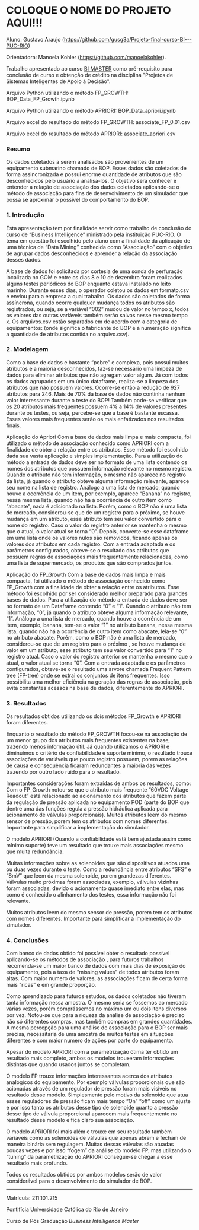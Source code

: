 # COLOQUE O NOME DO PROJETO AQUI!!!

Aluno: Gustavo Araujo (https://github.com/gusg3a/Projeto-final-curso-BI---PUC-RIO)

Orientadora: Manoela Kohler (https://github.com/manoelakohler).

Trabalho apresentado ao curso [BI MASTER](https://ica.puc-rio.ai/bi-master) como pré-requisito para conclusão de curso e obtenção de crédito na disciplina "Projetos de Sistemas Inteligentes de Apoio à Decisão".

Arquivo Python utilizando o método FP_GROWTH:
BOP_Data_FP_Growth.ipynb

Arquivo Python utilizando o método APRIORI:
BOP_Data_apriori.ipynb

Arquivo excel do resultado do método FP_GROWTH:
associate_FP_0.01.csv

Arquivo excel do resultado do método APRIORI:
associate_apriori.csv

### Resumo

Os dados coletados a serem analisados são provenientes de um equipamento submarino chamado de BOP. 
Esses dados são coletados de forma assincronizada e possui enorme quantidade de atributos que são desconhecidos pelo usuário a analisa-los. O objetivo será conhecer e entender a relação de associação dos dados coletados aplicando-se o método de associação para fins de desenvolvimento de um simulador que possa se aproximar o possível do comportamento do BOP.

### 1. Introdução

Esta apresentação tem por finalidade servir como trabalho de conclusão do curso de “Business Intelligence” ministrado pela instituição PUC-RIO.
 O tema em questão foi escolhido pelo aluno com a finalidade da aplicação de uma técnica de “Data Mining” conhecida como “Associação” com o objetivo de agrupar dados desconhecidos e aprender a relação da associação desses dados.

A base de dados foi solicitada por cortesia de uma sonda de perfuração localizada no GOM e entre os dias 8 e 10 de dezembro foram realizados alguns testes periódicos do BOP enquanto estava instalado no leito marinho. Durante esses dias, o operador coletou os dados em formato.csv e enviou para a empresa a qual trabalho.
Os dados são coletados de forma assíncrona, quando ocorre qualquer mudança todos os atributos são registrados, ou seja, se a variável “002” mudou de valor no tempo x, todos os valores das outras variáveis também serão salvos nesse mesmo tempo x. Os arquivos.csv estão separados em de acordo com a categoria de equipamentos: (onde significa o fabricante do BOP e a numeração significa a quantidade de atributos contida no arquivo.csv).


### 2. Modelagem

Como a base de dados e bastante “pobre” e complexa, pois possui muitos atributos e a maioria desconhecidos, faz-se necessário uma limpeza de dados para eliminar atributos que não agregam valor algum. Já com todos os dados agrupados em um único dataframe, realiza-se a limpeza dos atributos que não possuem valores. Ocorre-se então a redução de 927 atributos para 246. Mais de 70% da base de dados não continha nenhum valor interessante durante o teste do BOP! Também pode-se verificar que os 20 atributos mais frequentes possuem 4% a 14% de valores presentes durante os testes, ou seja, percebe-se que a base é bastante escassa. Esses valores mais frequentes serão os mais enfatizados nos resultados finais.

Aplicação do Apriori
Com a base de dados mais limpa e mais compacta, foi utilizado o método de associação conhecido como APRIORI com a finalidade de obter a relação entre os atributos. Esse método foi escolhido dada sua vasta aplicação e simples implementação. 
Para a utilização do método a entrada de dados deve ser no formato de uma lista contendo os nomes dos atributos que possuem informação relevante no mesmo registro. Quando o atributo não tem informação, o mesmo não aparece no registro da lista, já quando o atributo obteve alguma informação relevante, aparece seu nome na lista de registro. Análogo a uma lista de mercado, quando houve a ocorrência de um item, por exemplo, aparece “Banana” no registro, nessa mesma lista, quando não há a ocorrência de outro item como “abacate”, nada é adicionado na lista. 
Porém, como o BOP não é uma lista de mercado, considerou-se que de um registro para o próximo, se houve mudança em um atributo, esse atributo tem seu valor convertido para o nome do registro. Caso o valor do registro anterior se mantenha o mesmo que o atual, o valor atual se torna “0”. Depois, converte-se esse dataframe em uma lista onde os valores nulos são removidos, ficando apenas os valores dos atributos em cada registro. 
Com a entrada adaptada e os parâmetros configurados, obteve-se o resultado dos atributos que possuem regras de associações mais frequentemente relacionadas, como uma lista de supermercado, os produtos que são comprados juntos.

Aplicação do FP_Growth
Com a base de dados mais limpa e mais compacta, foi utilizado o método de associação conhecido como FP_Growth com a finalidade de obter a relação entre os atributos. Esse método foi escolhido por ser considerado melhor preparado para grandes bases de dados. 
Para a utilização do método a entrada de dados deve ser no formato de um Dataframe contendo “0” e “1”. Quando o atributo não tem informação, “0”, já quando o atributo obteve alguma informação relevante, “1”. Análogo a uma lista de mercado, quando houve a ocorrência de um item, exemplo, banana, tem-se o valor “1” no atributo banana, nessa mesma lista, quando não há a ocorrência de outro item como abacate, leia-se “0” no atributo abacate. 
Porém, como o BOP não é uma lista de mercado, considerou-se que de um registro para o próximo , se houve mudança de valor em um atributo, esse atributo tem seu valor convertido para “1” no registro atual. Caso o valor do registro anterior se mantenha o mesmo que o atual, o valor atual se torna “0”. 
Com a entrada adaptada e os parâmetros configurados, obteve-se o resultado uma arvore chamada Frequent Pattern tree (FP-tree) onde se extrai os conjuntos de itens frequentes. Isso possibilita uma melhor eficiência na geração das regras de associação, pois evita constantes acessos na base de dados, diferentemente do APRIORI.

### 3. Resultados

Os resultados obtidos utilizando os dois métodos FP_Growth e APRIORI foram diferentes. 

Enquanto o resultado do método FP_GROWTH focou-se na associação de um menor grupo dos atributos mais frequentes existentes na base, trazendo menos informação útil. Já quando utilizamos o APRIORI e diminuímos o critério de confiabilidade e suporte mínimo, o resultado trouxe associações de variáveis que pouco registro possuem, porem as relações de causa e consequência ficaram redundantes a maioria das vezes trazendo por outro lado ruido para o resultado. 

Importantes considerações foram extraídas de ambos os resultados, como: 
Com o FP_Growth notou-se que o atributo mais frequente “60VDC Voltage Readout” está relacionado ao acionamento dos atributos que fazem parte da regulação de pressão aplicada no equipamento POD (parte do BOP que dentre uma das funções regula a pressão hidráulica aplicada para acionamento de válvulas proporcionais). 
Muitos atributos leem do mesmo sensor de pressão, porem tem os atributos com nomes diferentes. Importante para simplificar a implementação do simulador.

O modelo APRIORI (Quando a confiabilidade está bem ajustada assim como mínimo suporte) teve um resultado que trouxe mais associações mesmo que muita redundância. 

Muitas informações sobre as solenoides que são dispositivos atuados uma ou duas vezes durante o teste. Como a redundância entre atributos “SFS” e “SmV” que leem da mesma solenoide, porem grandezas diferentes. 
Válvulas muito próximas foram associadas, exemplo, válvulas vizinhas foram associadas, devido o acionamento quase imediato entre elas, mas como é conhecido o alinhamento dos testes, essa informação não foi relevante. 

Muitos atributos leem do mesmo sensor de pressão, porem tem os atributos com nomes diferentes. Importante para simplificar a implementação do simulador.


### 4. Conclusões


Com banco de dados obtido foi possível obter o resultado possível aplicando-se os métodos de associação , para futuros trabalhos recomenda-se um maior banco de dados com mais dias de exposição do equipamento, pois a taxa de “missing values” de todos atributos foram altas. Com maior numero de valores, as associações ficam de certa forma mais “ricas” e em grande proporção. 

Como aprendizado para futuros estudos, os dados coletados não tiveram tanta informação nessa amostra. O mesmo seria se fossemos ao mercado várias vezes, porém comprássemos no máximo um ou dois itens diversos por vez. Notou-se que para a riqueza da análise de associação é preciso não só diferentes compras, mas também compras em grandes quantidades. A mesma percepção para uma análise de associação para o BOP ser mais precisa, necessitaria de uma amostra de muitos testes em situações diferentes e com maior numero de ações por parte do equipamento.

Apesar do modelo APRIORI com a parametrização ótima ter obtido um resultado mais completo, ambos os modelos trouxeram informações distintas que quando usados juntos se completam. 

O modelo FP trouxe informações interessantes acerca dos atributos analógicos do equipamento. Por exemplo válvulas proporcionais que são acionadas através de um regulador de pressão foram mais visíveis no resultado desse modelo. Simplesmente pelo motivo da solenoide que atua esses reguladores de pressão ficam mais tempo “On” “off” como um ajuste e por isso tanto os atributos desse tipo de solenoide quanto a pressão desse tipo de válvula proporcional aparecem mais frequentemente no resultado desse modelo e fica claro sua associação. 

O modelo APRIORI foi mais além e trouxe em seu resultado também variáveis como as solenoides de válvulas que apenas abrem e fecham de maneira binária sem regulagem. Muitas dessas válvulas são atuadas poucas vezes e por isso “fogem” da análise do modelo FP, mas utilizando o “tuning” da parametrização do APRIORI consegue-se chegar a esse resultado mais profundo. 

Todos os resultados obtidos por ambos modelos serão de valor considerável para o desenvolvimento do simulador de BOP. 

---

Matrícula: 211.101.215

Pontifícia Universidade Católica do Rio de Janeiro

Curso de Pós Graduação *Business Intelligence Master*